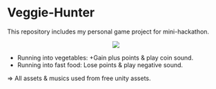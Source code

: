 # Veggie-Hunter
This repository includes my personal game project for mini-hackathon.

<p align="center">
  <img src="https://github.com/boranim/Veggie-Hunter/blob/main/VeggieHunter-gif.gif">
</p>

* Running into vegetables: +Gain plus points & play coin sound.
* Running into fast food: Lose points & play negative sound.

=> All assets & musics used from free unity assets.
